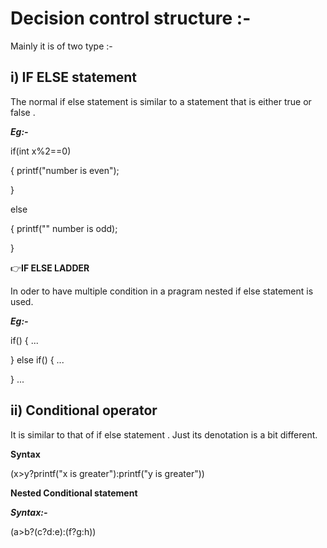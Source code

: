# Decision control structure :- 

Mainly it is of two type :- 

## i) IF ELSE statement 

The normal if else statement is similar to a statement that is either true or false .

***Eg:-***

if(int x%2==0)

{
printf("number is even");

}

else

{
printf("" number is odd);

}

👉**IF ELSE LADDER**

In oder to have multiple condition in a pragram nested if else statement is used.

***Eg:-***

if()
{ ... 

}
else if()
{
...

}
...

## ii) Conditional operator

It is similar to that of if else statement . Just its denotation is a bit different.

**Syntax**

(x>y?printf("x is greater"):printf("y is greater"))

**Nested Conditional statement**

***Syntax:-***

(a>b?(c?d:e):(f?g:h))

